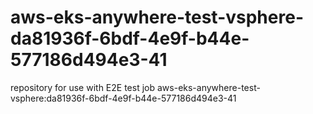 # aws-eks-anywhere-test-vsphere-da81936f-6bdf-4e9f-b44e-577186d494e3-41
repository for use with E2E test job aws-eks-anywhere-test-vsphere:da81936f-6bdf-4e9f-b44e-577186d494e3-41

